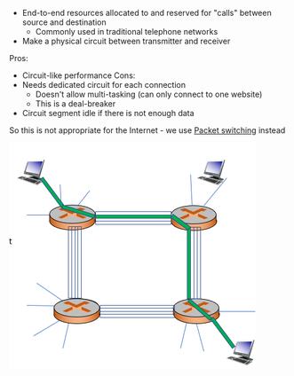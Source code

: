 - End-to-end resources allocated to and reserved for "calls" between source and destination
	- Commonly used in traditional telephone networks
- Make a physical circuit between transmitter and receiver

Pros:
- Circuit-like performance
Cons:
- Needs dedicated circuit for each connection
  - Doesn't allow multi-tasking (can only connect to one website)
  - This is a deal-breaker
- Circuit segment idle if there is not enough data

So this is not appropriate for the Internet - we use [Packet switching](Packet%20switching.md) instead

![circuit switching](img/circuit%20switching.png)

